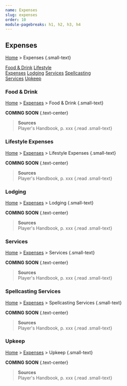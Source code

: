 ```yaml
---
name: Expenses
slug: expenses
order: 10
module-pagebreaks: h1, h2, h3, h4
---
```

## Expenses
[Home](home) > Expenses {.small-text}

<div id="menu-container">
    <a href="food-drink">Food & Drink</a>
    <a href="lifestyle-expenses">Lifestyle<br/> Expenses</a>
    <a href="lodging">Lodging</a>
    <a href="services">Services</a>
    <a href="spellcasting-services">Spellcasting<br/> Services</a>
    <a href="upkeep">Upkeep</a>
</div>



### Food & Drink
[Home](home) > [Expenses](expenses) > Food & Drink {.small-text}

**COMING SOON** {.text-center}

> **Sources** <br/>
> Player's Handbook, p. xxx
{.read .small-text}



### Lifestyle Expenses
[Home](home) > [Expenses](expenses) > Lifestyle Expenses {.small-text}

**COMING SOON** {.text-center}

> **Sources** <br/>
> Player's Handbook, p. xxx
{.read .small-text}



### Lodging
[Home](home) > [Expenses](expenses) > Lodging {.small-text}

**COMING SOON** {.text-center}

> **Sources** <br/>
> Player's Handbook, p. xxx
{.read .small-text}



### Services
[Home](home) > [Expenses](expenses) > Services {.small-text}

**COMING SOON** {.text-center}

> **Sources** <br/>
> Player's Handbook, p. xxx
{.read .small-text}



### Spellcasting Services
[Home](home) > [Expenses](expenses) > Spellcasting Services {.small-text}

**COMING SOON** {.text-center}

> **Sources** <br/>
> Player's Handbook, p. xxx
{.read .small-text}



### Upkeep
[Home](home) > [Expenses](expenses) > Upkeep {.small-text}

**COMING SOON** {.text-center}

> **Sources** <br/>
> Player's Handbook, p. xxx
{.read .small-text}
